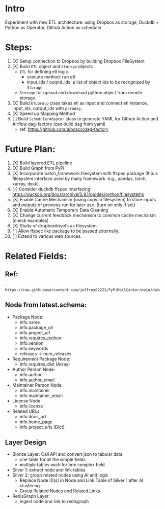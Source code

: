 # Intro
Experiment with new ETL architecture: using Dropbox as storage, Duckdb + Python as Operator, Github Action as scheduler

# Steps:

1. [X] Setup connection to Dropbox by building Dropbox FileSystem
2. [X] Build `ETL` object and `Storage` objects
    - `ETL` for defining etl logic. 
        - execute method: run etl
        - input_ids / output_ids: a list of object ids to be recognized by `Storage`
    - `Storage` for upload and download python object from remote storage. 
3. [X] Build `ETLGroup` class takes etl as input and connect etl instance, input_ids, output_ids with `paradag`.
4. [X] Speed up Mapping Method
5. [ ] Build `SchedulerAdaptor` class to generate YAML for Github Action
and Airflow dag-factory (can build dag from yaml)
    - ref: https://github.com/ajbosco/dag-factory
    
# Future Plan: 

1) [X] Build layered ETL pipeline
2) [X] Build Graph from PyPi
3) [X] Incorporate batch_framework.filesystem with ffspec package (It is a filesystem interface used by many framework. e.g., pandas, torch, xarray, dask). 
4) [-] Consider duckdb ffspec interfacing: https://duckdb.org/docs/archive/0.9.1/guides/python/filesystems
5) [X] Enable Cache Mechanism (using copy in filesystem) to store inputs and outputs of previous run for later use. (turn on only if set)
6) [X] Enable Automatic Temporary Data Cleaning 
7) [X] Change current feedback mechanism to common cache mechaism (check examples)
8) [X] Study of dropboxdrivefs as filesystem. 
9) [ ] Allow ffspec like package to be passed externally. 
10) [ ] Extend to various web sources. 

# Related Fields:

## Ref:
    - https://raw.githubusercontent.com/jeffrey82221/PyPiMailCentor/main/data/latest.schema

## Node from latest.schema:

- Package Node:
    - info.name
    - info.package_url
    - info.project_url
    - info.requires_python
    - info.version
    - info.keywords
    - releases -> num_releases
- Requirement Package Node:
    - info.requires_dist (Array)
- Author Person Node:
    - info.author
    - info.author_email
- Maintainer Person Node:
    - info.maintainer
    - info.maintainer_email
- License Node:
    - info.license
- Related URLs
    - info.docs_url
    - info.home_page
    - info.project_urls (Dict)

## Layer Design

- Blonze Layer: Call API and convert json to tabular data
    - one table for all the simple fields
    - multiple tables each for one complex field
- Silver 1: extract node and link tables
- Silver 2: group related nodes using AI and logic 
    - Replace Node ID(s) in Node and Link Table of Silver 1 after AI clustering
    - Group Related Nodes and Related Links
- RedisGraph Layer:
    - ingest node and link to redisgraph

